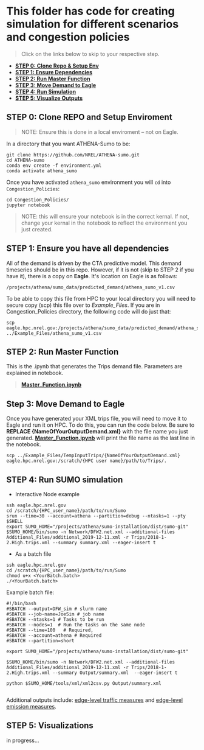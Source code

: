 # This folder has code for creating simulation for different scenarios and congestion policies
> Click on the links below to skip to your respective step.
- [**STEP 0: Clone Repo & Setup Env**](https://github.com/NREL/ATHENA-sumo/blob/master/Congestion_Policies/README.md#step-0-clone-repo-and-setup-enviroment)
- [**STEP 1: Ensure Dependencies**](https://github.com/NREL/ATHENA-sumo/blob/master/Congestion_Policies/README.md#step-1-ensure-you-have-all-dependencies)
- [**STEP 2: Run Master Function**](https://github.com/NREL/ATHENA-sumo/blob/master/Congestion_Policies/README.md#step-2-run-master-function)
- [**STEP 3: Move Demand to Eagle**](https://github.com/NREL/ATHENA-sumo/blob/master/Congestion_Policies/README.md#step-3-move-demand-to-eagle)
- [**STEP 4: Run Simulation**](https://github.com/NREL/ATHENA-sumo/tree/master/Congestion_Policies#step-4-run-sumo-simulation)
- [**STEP 5: Visualize Outputs**]()
## STEP 0: Clone REPO and Setup Enviroment
> NOTE: Ensure this is done in a local enviroment – not on Eagle.

In a directory that you want ATHENA-Sumo to be:
```linux  
git clone https://github.com/NREL/ATHENA-sumo.git
cd ATHENA-sumo
conda env create -f environment.yml 
conda activate athena_sumo 
```
Once you have activated ```athena_sumo``` environment you will ```cd``` into ```Congestion_Policies```:

```git
cd Congestion_Policies/
jupyter notebook
```
> NOTE: this will ensure your notebook is in the correct kernal. If not, change your kernal in the notebook to reflect the environment you just created.



## STEP 1: Ensure you have all dependencies

All of the demand is driven by the CTA predictive model. This demand timeseries should be in this repo. However, if it is not (skip to STEP 2 if you have it), there is a copy on **Eagle**. It's location on Eagle is as follows:
```linux  
/projects/athena/sumo_data/predicted_demand/athena_sumo_v1.csv
```

To be able to copy this file from HPC to your local directory you will need to secure copy (scp) this file over to *Example_Files*. If you are in Congestion_Policies directory, the following code will do just that:
```linux  
scp eagle.hpc.nrel.gov:/projects/athena/sumo_data/predicted_demand/athena_sumo_v1.csv ../Example_Files/athena_sumo_v1.csv
```

## STEP 2: Run Master Function   
This is the .ipynb that generates the Trips demand file. Parameters are explained in notebook.
>  [**Master_Function.ipynb**](Master_Function.ipynb)

## Step 3: Move Demand to Eagle
Once you have generated your XML trips file, you will need to move it to Eagle and run it on HPC. To do this, you can run the code below. Be sure to **REPLACE {NameOfYourOutputDemand.xml}** with the file name you just generated. [**Master_Function.ipynb**](Master_Function.ipynb) will print the file name as the last line in the notebook.
```linux
scp ../Example_Files/TempInputTrips/{NameOfYourOutputDemand.xml} eagle.hpc.nrel.gov:/scratch/{HPC user name}/path/to/Trips/.

```

## STEP 4: Run SUMO simulation

- Interactive Node example
```linux
ssh eagle.hpc.nrel.gov
cd /scratch/{HPC_user_name}/path/to/run/Sumo
srun --time=30 --account=athena --partition=debug --ntasks=1 --pty $SHELL
export SUMO_HOME="/projects/athena/sumo-installation/dist/sumo-git"
$SUMO_HOME/bin/sumo -n Network/DFW2.net.xml --additional-files Additional_Files/additional_2019-12-11.xml -r Trips/2018-1-2.High.trips.xml --summary summary.xml --eager-insert t
```

- As a batch file 
```linux
ssh eagle.hpc.nrel.gov
cd /scratch/{HPC_user_name}/path/to/run/Sumo
chmod u+x <YourBatch.batch>
./<YourBatch.batch>
```
Example batch file:
```linux
#!/bin/bash
#SBATCH --output=DFW_sim # slurm name
#SBATCH --job-name=JoeSim # job name
#SBATCH --ntasks=1 # Tasks to be run
#SBATCH --nodes=1  # Run the tasks on the same node
#SBATCH --time=100   # Required,
#SBATCH --account=athena # Required
#SBATCH --partition=short

export SUMO_HOME="/projects/athena/sumo-installation/dist/sumo-git"

$SUMO_HOME/bin/sumo -n Network/DFW2.net.xml --additional-files Additional_Files/additional_2019-12-11.xml -r Trips/2018-1-2.High.trips.xml --summary Output/summary.xml  --eager-insert t

python $SUMO_HOME/tools/xml/xml2csv.py Output/summary.xml


```

Additional outputs include: [edge-level traffic measures](https://sumo.dlr.de/docs/Simulation/Output/Lane-_or_Edge-based_Traffic_Measures.html) and [edge-level emission measures](https://sumo.dlr.de/docs/Simulation/Output/Lane-_or_Edge-based_Emissions_Measures.html).

## STEP 5: Visualizations 
in progress...
